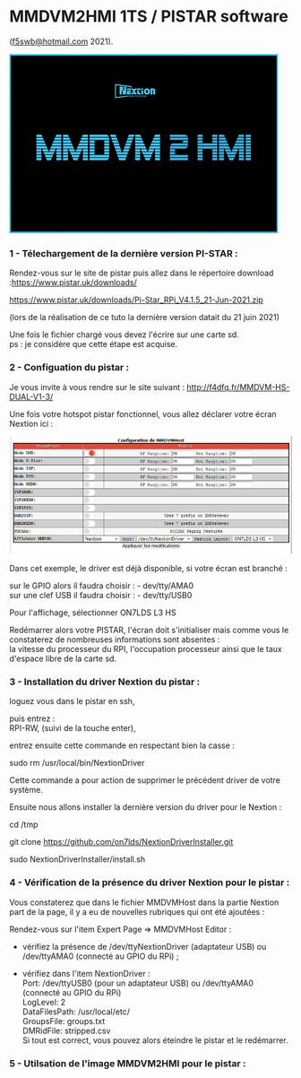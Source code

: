 
# MMDVM2HMI 1TS / PISTAR software 
(f5swb@hotmail.com 2021).

<img src = "https://github.com/f5swb/MMDVM2HMI-1TS/blob/master/0_1.png" title = "boot">


### 1 - Télechargement de la dernière version PI-STAR : 

Rendez-vous sur le site de pistar puis allez dans le répertoire download :https://www.pistar.uk/downloads/

https://www.pistar.uk/downloads/Pi-Star_RPi_V4.1.5_21-Jun-2021.zip

(lors de la réalisation de ce tuto la dernière version datait du 21 juin 2021)

Une fois le fichier chargé vous devez l'écrire sur une carte sd.<br/>
ps : je considère que cette étape est acquise.

### 2 - Configuation du pistar :

Je vous invite à vous rendre sur le site suivant : http://f4dfq.fr/MMDVM-HS-DUAL-V1-3/


Une fois votre hotspot pistar fonctionnel, vous allez déclarer votre écran Nextion ici :

<img src = "https://github.com/f5swb/MMDVM2HMI-1TS/blob/master/nextion%201.PNG" title = "nextion 1">

Dans cet exemple, le driver est déjà disponible, si votre écran est branché :

sur le GPIO alors il faudra choisir : - dev/tty/AMA0<br/>
sur une clef USB il faudra choisir : - dev/tty/USB0<br/>

Pour l'affichage, sélectionner ON7LDS L3 HS<br/>

Redémarrer alors votre PISTAR, l'écran doit s'initialiser mais comme vous le constaterez de nombreuses informations sont absentes : <br/>
la vitesse du processeur du RPI, l'occupation processeur ainsi que le taux d'espace libre de la carte sd. 


### 3 - Installation du driver Nextion du pistar :

loguez vous dans le pistar en ssh, 

puis entrez : <br/>
RPI-RW, (suivi de la touche enter),

entrez ensuite cette commande en respectant bien la casse : <br/>

sudo rm /usr/local/bin/NextionDriver 

Cette commande a pour action de supprimer le précédent driver de votre système.

Ensuite nous allons installer la dernière version du driver pour le Nextion : <br/>

cd /tmp <br/>

git clone https://github.com/on7lds/NextionDriverInstaller.git <br/>

sudo NextionDriverInstaller/install.sh <br/>

### 4 - Vérification de la présence du driver Nextion  pour le pistar :

Vous constaterez que dans le fichier MMDVMHost dans la partie Nextion part de la page, il y a eu de nouvelles rubriques qui ont été ajoutées : <br/>

Rendez-vous sur l'item Expert Page => MMDVMHost Editor : <br/>

- vérifiez la présence de /dev/ttyNextionDriver (adaptateur USB) ou /dev/ttyAMA0 (connecté au GPIO du RPi) ; <br/>

- vérifiez dans l'item NextionDriver : <br/>
    Port: /dev/ttyUSB0 (pour un adaptateur USB)  ou /dev/ttyAMA0 (connecté au GPIO du RPi) <br/>
    LogLevel: 2  <br/>
    DataFilesPath: /usr/local/etc/  <br/>
    GroupsFile: groups.txt  <br/>
    DMRidFile: stripped.csv  <br/>
Si tout est correct, vous pouvez alors éteindre le pistar et le redémarrer.

### 5 - Utilsation de l'image MMDVM2HMI pour le pistar :

